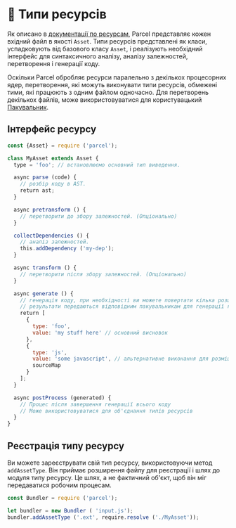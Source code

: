 # 📝 Типи ресурсів

Як описано в [документації по ресурсам](assets.html), Parcel представляє кожен вхідний файл в якості `Asset`. Типи ресурсів представлені як класи, успадковують від базового класу `Asset`, і реалізують необхідний інтерфейс для синтаксичного аналізу, аналізу залежностей, перетворення і генерації коду.

Оскільки Parcel обробляє ресурси паралельно з декількох процесорних ядер, перетворення, які можуть виконувати типи ресурсів, обмежені тими, які працюють з одним файлом одночасно. Для перетворень декількох файлів, може використовуватися для користувацький [Пакувальник](packagers.html).

## Інтерфейс ресурсу

```Javascript
const {Asset} = require ('parcel');

class MyAsset extends Asset {
  type = 'foo'; // встановлюємо основний тип виведення.

  async parse (code) {
    // розбір коду в AST.
    return ast;
  }

  async pretransform () {
    // перетворити до збору залежностей. (Опціонально)
  }

  collectDependencies () {
    // аналіз залежностей.
    this.addDependency ('my-dep');
  }

  async transform () {
    // перетворити після збору залежностей. (Опціонально)
  }

  async generate () {
    // генерація коду, при необхідності ви можете повертати кілька розширень.
    // результати передаються відповідним пакувальникам для генерації готових бандлів.
    return [
      {
        type: 'foo',
        value: 'my stuff here' // основний висновок
      },
      {
        type: 'js',
        value: 'some javascript', // альтернативне виконання для розміщення в JS-бандл, якщо необхідно
        sourceMap
      }
    ];
  }

  async postProcess (generated) {
    // Процес після завершення генерації всього коду
    // Може використовуватися для об'єднання типів ресурсів
  }
}
```

## Реєстрація типу ресурсу

Ви можете зареєструвати свій тип ресурсу, використовуючи метод `addAssetType`. Він приймає розширення файлу для реєстрації і шлях до модуля типу ресурсу. Це шлях, а не фактичний об'єкт, щоб він міг передаватися робочим процесам.

```Javascript
const Bundler = require ('parcel');

let bundler = new Bundler ( 'input.js');
bundler.addAssetType ('.ext', require.resolve ('./MyAsset'));
```
